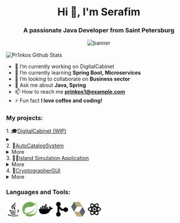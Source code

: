 <h1 align="center">Hi 👋, I'm Serafim</h1>
<h3 align="center">A passionate Java Developer from Saint Petersburg</h3>

<p align="center">
  <img src="https://raw.githubusercontent.com/sagar-viradiya/sagar-viradiya/master/resources/banner.png" alt="banner">
</p>

<img align="center" alt="Pr1nkos Github Stats" src="https://github-stats-git-main-pr1nkos-projects.vercel.app/api?username=Pr1nkos&show_icons=true&hide_border=true" />

- 🔭 I’m currently working on DigitalCabinet
- 🌱 I’m currently learning **Spring Boot, Microservices**
- 👯 I’m looking to collaborate on **Business sector**
- 💬 Ask me about **Java, Spring**
- 📫 How to reach me **prinkos1@example.com**
- ⚡ Fun fact **I love coffee and coding!**
<h3 align="left">My projects:</h3>
1. 🎓<a href="https://github.com/Pr1nkos/digital_department_cabinet_backend">DigitalCabinet (WIP)</a>
<details>
  <summary></summary>
    <h4>Description:</h4>
    Student or Instructor Dashboard for the Digital Faculty with Registration, Course Enrollment (for students), and Progress Tracking (for staff) with Exportable Report Data in a Convenient Table Format. Administrators Can Create and Edit Courses. In-App Messaging and Integration with Other Services Such as Assessment Will Be Added.
    <h4>Technologies:</h4>
    Java, Spring Boot, PostgreSQL, Docker, JavaScript, React, RESTful 
</details>
2. 🚗<a href="https://github.com/Pr1nkos/AutoCatalogSystem">AutoCatalogSystem</a>
<details>
  <summary>More</summary>
    <h4>Description:</h4>
    This web application is a car dealership where you can view, add and delete cars.
    <h4>Technologies:</h4>
    Java, Servlets, Hibernate, PostgreSQL, Thymeleaf, JavaScript, Liquibase
</details>
3. 🌴🐾<a href="https://github.com/Pr1nkos/IslandSimulationSpringBoot">Island Simulation Application</a>
<details>
  <summary>More</summary>
    <h4>Description:</h4>
This project is a comprehensive island simulation application developed using Spring Boot. It simulates an ecosystem where animals and plants interact based on predefined behaviors and environmental factors.
    <h4>Technologies:</h4>
    Java, Spring Boot, PostgreSQL, Docker, Docker compose, MVC, JavaScript
</details>
4. 🔐<a href="https://github.com/Pr1nkos/CryptographerGUI">CryptographerGUI</a>
<details>
  <summary>More</summary>
    <h4>Description:</h4>
    The first module project within JavaRush University for encrypting and decrypting text files using the Caesar cipher method.
    <h4>Technologies:</h4>
    Java, Multithreading
</details>

<h3 align="left">Languages and Tools:</h3>
<p align="left">
  <a href="https://www.java.com" target="_blank"> <img src="https://github.com/Pr1nkos/pr1nkos/blob/master/icons/java-logo-svgrepo-com.svg" alt="java" width="40" height="40"/></a>
  <a href="https://spring.io/" target="_blank"> <img src="https://github.com/Pr1nkos/pr1nkos/blob/master/icons/spring-svgrepo-com.svg" alt="spring" width="40" height="40"/></a>
  <a href="https://www.docker.com/" target="_blank"> <img src="https://github.com/Pr1nkos/pr1nkos/blob/master/icons/docker-svgrepo-com.svg" alt="docker" width="40" height="40"/></a>
  <a href="https://git-scm.com/" target="_blank"> <img src="https://github.com/Pr1nkos/pr1nkos/blob/master/icons/git-merge-svgrepo-com.svg" alt="git" width="40" height="40"/></a>
  <a href="https://hibernate.org" target="_blank"> <img src="https://github.com/Pr1nkos/pr1nkos/blob/master/icons/hibernate-svgrepo-com.svg" alt="git" width="40" height="40"/></a>
  <a href="https://react.dev" target="_blank"> <img src="https://github.com/Pr1nkos/pr1nkos/blob/master/icons/react-svgrepo-com.svg" alt="git" width="40" height="40"/></a>
</p>
